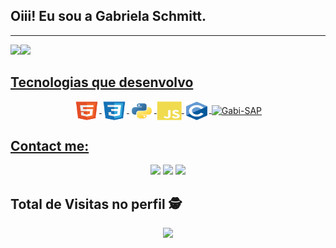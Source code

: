 ## Oiii! Eu sou a Gabriela Schmitt. 

<hr>
 <div style="display: inline_block" >
  <a href="https://github.com/gabrielaschmitt"><img height="172em"src="https://github-readme-stats.vercel.app/api?username=gabrielaschmitt&show_icons=true&theme=dracula&include_all_commits=true"/><img height="172em"src="https://github-readme-stats.vercel.app/api/top-langs/?username=gabrielaschmitt&layout=compact&langs_count=16&theme=dracula"/>
</div>
 
## Tecnologias que desenvolvo
  <div style="display: inline_block" align="center">
  <img align="center" alt="Gabi-HTML"   height="30" width="40" src="https://raw.githubusercontent.com/devicons/devicon/master/icons/html5/html5-original.svg">
  <img align="center" alt="Gabi-CSS"    height="30" width="40" src="https://raw.githubusercontent.com/devicons/devicon/master/icons/css3/css3-original.svg">
  <img align="center" alt="Gabi-Python" height="30" width="40" src="https://raw.githubusercontent.com/devicons/devicon/master/icons/python/python-original.svg">
  <img align="center" alt="Gabi-Js"     height="30" width="40" src="https://raw.githubusercontent.com/devicons/devicon/master/icons/javascript/javascript-plain.svg">
  <img align="center" alt="Gabi-C"      height="30" width="40" src="https://raw.githubusercontent.com/devicons/devicon/9f4f5cdb393299a81125eb5127929ea7bfe42889/icons/c/c-original.svg">
  <img align="center" alt="Gabi-SAP"    height="30" width="40" src="https://img.shields.io/badge/SAP-0FAAFF?style=for-the-badge&logo=sap&logoColor=white">

</div>
  </hr>
 
 ## Contact me:
<div align="center"> 
  <a href="https://www.instagram.com/gabs_schmitt/" target="_blank"><img src="https://img.shields.io/badge/-Instagram-%23E4405F?style=for-the-badge&logo=instagram&logoColor=white" target="_blank"></a>
  <a href = "mailto:gabrielacristinaschmitt@gmail.com"><img src="https://img.shields.io/badge/-Gmail-%23333?style=for-the-badge&logo=gmail&logoColor=white" target="_blank"></a>
  <a href="https://www.linkedin.com/in/gabriela-schmitt-364608207/" target="_blank"><img src="https://img.shields.io/badge/-LinkedIn-%230077B5?style=for-the-badge&logo=linkedin&logoColor=white" target="_blank"></a> 

</div>
 
 ## Total de Visitas no perfil :detective: <br>
 <p align="center"> 
   <img alingn="center" src="https://profile-counter.glitch.me/gabrielaschmitt/count.svg" />
 </p>
